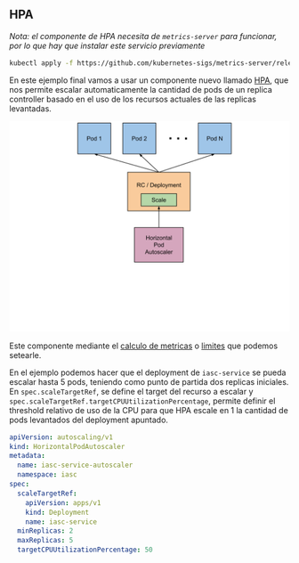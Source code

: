## HPA 

*Nota: el componente de HPA necesita de `metrics-server` para funcionar, por lo que hay que instalar este servicio previamente*

```bash
kubectl apply -f https://github.com/kubernetes-sigs/metrics-server/releases/download/v0.5.2/components.yaml
```

En este ejemplo final vamos a usar un componente nuevo llamado [HPA](https://kubernetes.io/docs/tasks/run-application/horizontal-pod-autoscale/), que nos permite escalar automaticamente la cantidad de pods de un replica controller basado en el uso de los recursos actuales de las replicas levantadas.


![](./horizontal-pod-autoscaler.svg)

Este componente mediante el [calculo de metricas](https://kubernetes.io/docs/tasks/run-application/horizontal-pod-autoscale/#algorithm-details) o [limites](https://kubernetes.io/docs/tasks/run-application/horizontal-pod-autoscale/#algorithm-details) que podemos setearle.

En el ejemplo podemos hacer que el deployment de `iasc-service` se pueda escalar hasta 5 pods, teniendo como punto de partida dos replicas iniciales. En `spec.scaleTargetRef`, se define el target del recurso a escalar y `spec.scaleTargetRef.targetCPUUtilizationPercentage`, permite definir el threshold relativo de uso de la CPU para que HPA escale en 1 la cantidad de pods levantados del deployment apuntado.

```yaml
apiVersion: autoscaling/v1
kind: HorizontalPodAutoscaler
metadata:
  name: iasc-service-autoscaler
  namespace: iasc
spec:
  scaleTargetRef:
    apiVersion: apps/v1
    kind: Deployment
    name: iasc-service
  minReplicas: 2
  maxReplicas: 5
  targetCPUUtilizationPercentage: 50
```  